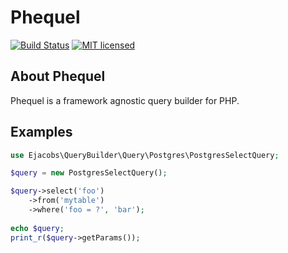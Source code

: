 # Phequel

[![Build Status](https://travis-ci.org/ejacobs/querybuilder.svg?branch=master)](https://travis-ci.org/ejacobs/querybuilder)
[![MIT licensed](https://img.shields.io/badge/license-MIT-blue.svg)](https://raw.githubusercontent.com/ejacobs/querybuilder/master/LICENSE.md)

## About Phequel

Phequel is a framework agnostic query builder for PHP. 

## Examples

```php
use Ejacobs\QueryBuilder\Query\Postgres\PostgresSelectQuery;

$query = new PostgresSelectQuery();

$query->select('foo')
    ->from('mytable')
    ->where('foo = ?', 'bar');
    
echo $query;
print_r($query->getParams());

```